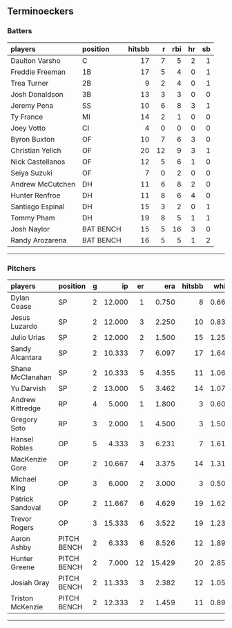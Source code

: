 ## Terminoeckers

### Batters

 
|players          |position  | hitsbb|  r| rbi| hr| sb| 
|:----------------|:---------|------:|--:|---:|--:|--:| 
|Daulton Varsho   |C         |     17|  7|   5|  2|  1| 
|Freddie Freeman  |1B        |     17|  5|   4|  0|  1| 
|Trea Turner      |2B        |      9|  2|   4|  0|  1| 
|Josh Donaldson   |3B        |     13|  3|   3|  0|  0| 
|Jeremy Pena      |SS        |     10|  6|   8|  3|  1| 
|Ty France        |MI        |     14|  2|   1|  0|  0| 
|Joey Votto       |CI        |      4|  0|   0|  0|  0| 
|Byron Buxton     |OF        |     10|  7|   6|  3|  0| 
|Christian Yelich |OF        |     20| 12|   9|  3|  1| 
|Nick Castellanos |OF        |     12|  5|   6|  1|  0| 
|Seiya Suzuki     |OF        |      7|  0|   2|  0|  0| 
|Andrew McCutchen |DH        |     11|  6|   8|  2|  0| 
|Hunter Renfroe   |DH        |     11|  8|   6|  4|  0| 
|Santiago Espinal |DH        |     15|  3|   2|  0|  1| 
|Tommy Pham       |DH        |     19|  8|   5|  1|  1| 
|Josh Naylor      |BAT BENCH |     15|  5|  16|  3|  0| 
|Randy Arozarena  |BAT BENCH |     16|  5|   5|  1|  2| 

* * *

### Pitchers

 
|players          |position    |  g|     ip| er|    era| hitsbb|  whip| so|  w| sv| 
|:----------------|:-----------|--:|------:|--:|------:|------:|-----:|--:|--:|--:| 
|Dylan Cease      |SP          |  2| 12.000|  1|  0.750|      8| 0.667| 19|  1|  0| 
|Jesus Luzardo    |SP          |  2| 12.000|  3|  2.250|     10| 0.833| 12|  1|  0| 
|Julio Urias      |SP          |  2| 12.000|  2|  1.500|     15| 1.250|  8|  1|  0| 
|Sandy Alcantara  |SP          |  2| 10.333|  7|  6.097|     17| 1.645| 11|  0|  0| 
|Shane McClanahan |SP          |  2| 10.333|  5|  4.355|     11| 1.065| 16|  1|  0| 
|Yu Darvish       |SP          |  2| 13.000|  5|  3.462|     14| 1.077|  8|  2|  0| 
|Andrew Kittredge |RP          |  4|  5.000|  1|  1.800|      3| 0.600|  3|  1|  1| 
|Gregory Soto     |RP          |  3|  2.000|  1|  4.500|      3| 1.500|  3|  0|  1| 
|Hansel Robles    |OP          |  5|  4.333|  3|  6.231|      7| 1.615|  2|  0|  0| 
|MacKenzie Gore   |OP          |  2| 10.667|  4|  3.375|     14| 1.312|  8|  0|  0| 
|Michael King     |OP          |  3|  6.000|  2|  3.000|      3| 0.500|  8|  0|  0| 
|Patrick Sandoval |OP          |  2| 11.667|  6|  4.629|     19| 1.629|  7|  0|  0| 
|Trevor Rogers    |OP          |  3| 15.333|  6|  3.522|     19| 1.239| 11|  1|  0| 
|Aaron Ashby      |PITCH BENCH |  2|  6.333|  6|  8.526|     12| 1.895|  6|  0|  0| 
|Hunter Greene    |PITCH BENCH |  2|  7.000| 12| 15.429|     20| 2.857| 13|  0|  0| 
|Josiah Gray      |PITCH BENCH |  2| 11.333|  3|  2.382|     12| 1.059|  6|  2|  0| 
|Triston McKenzie |PITCH BENCH |  2| 12.333|  2|  1.459|     11| 0.892| 13|  2|  0| 


* * *


